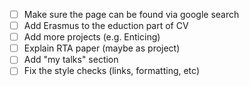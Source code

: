 - [ ] Make sure the page can be found via google search
- [ ] Add Erasmus to the eduction part of CV
- [ ] Add more projects (e.g. Enticing)
- [ ] Explain RTA paper (maybe as project)
- [ ] Add "my talks" section
- [ ] Fix the style checks (links, formatting, etc)
